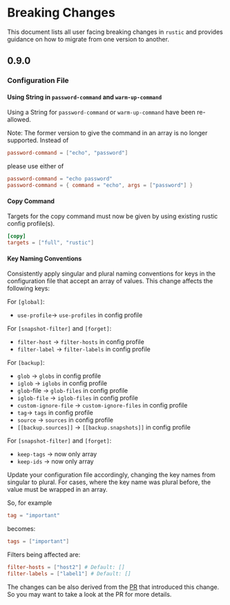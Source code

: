 # Breaking Changes

This document lists all user facing breaking changes in `rustic` and provides
guidance on how to migrate from one version to another.

## 0.9.0

### Configuration File

#### Using String in `password-command` and `warm-up-command`

Using a String for `password-command` or `warm-up-command` have been re-allowed.

Note: The former version to give the command in an array is no longer supported.
Instead of

```toml
password-command = ["echo", "password"]
```

please use either of

```toml
password-command = "echo password"
password-command = { command = "echo", args = ["password"] }
```

#### Copy Command

Targets for the copy command must now be given by using existing rustic config
profile(s).

```toml
[copy]
targets = ["full", "rustic"]
```

#### Key Naming Conventions

Consistently apply singular and plural naming conventions for keys in the
configuration file that accept an array of values. This change affects the
following keys:

For `[global]`:

- `use-profile`-> `use-profiles` in config profile

For `[snapshot-filter]` and `[forget]`:

- `filter-host` -> `filter-hosts` in config profile
- `filter-label` -> `filter-labels` in config profile

For `[backup]`:

- `glob` -> `globs` in config profile
- `iglob` -> `iglobs` in config profile
- `glob`-file -> `glob-files` in config profile
- `iglob-file` -> `iglob-files` in config profile
- `custom-ignore-file` -> `custom-ignore-files` in config profile
- `tag`-> `tags` in config profile
- `source` -> `sources` in config profile
- `[[backup.sources]]` -> `[[backup.snapshots]]` in config profile

For `[snapshot-filter]` and `[forget]`:

- `keep-tags` -> now only array
- `keep-ids` -> now only array

Update your configuration file accordingly, changing the key names from singular
to plural. For cases, where the key name was plural before, the value must be
wrapped in an array.

So, for example

```toml
tag = "important"
```

becomes:

```toml
tags = ["important"]
```

Filters being affected are:

```toml
filter-hosts = ["host2"] # Default: []
filter-labels = ["label1"] # Default: []
```

The changes can be also derived from the
[PR](https://github.com/rustic-rs/rustic/pull/1240) that introduced this change.
So you may want to take a look at the PR for more details.
